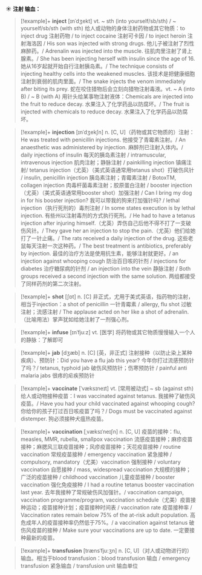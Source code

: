 ☀ <span class="category">**注射 输血：**</span>
>[!example]+ <span class="vocabulary">**inject**</span> [ɪnˈdʒekt]
> <span class="definition">vt. ~ sth (into yourself/sb/sth) / ~ yourself/sb/sth (with sth) 给人或动物的身体注射药物或其它物质：</span>to inject drug 注射药物 / to inject cocaine 注射可卡因 / to inject heroin 注射海洛因 / His son was injected with strong drugs. 他儿子被注射了烈性麻醉药。/ Adrenalin was injected into the muscle. 往肌肉里注射了肾上腺素。/ She has been injecting herself with insulin since the age of 16. 她从16岁起就开始自行注射胰岛素。/ The technique consists of injecting healthy cells into the weakened muscles. 该技术是把健康细胞注射到衰弱的肌肉里面。/ The snake injects the venom immediately after biting its prey. 蛇在咬住猎物后会立刻向猎物注射毒液。<span class="definition">vt. ~ A (into B) / ~ B (with A) 用针头给某事物注射液体：</span>Chemicals are injected into the fruit to reduce decay. 水果注入了化学药品以防腐坏。/ The fruit is injected with chemicals to reduce decay. 水果注入了化学药品以防腐坏。
           
>[!example]+ <span class="vocabulary">**injection**</span> [ɪnˈdʒekʃn]
> <span class="definition">n. [C, U]（药物或其它物质的）注射：</span>He was treated with penicillin injections. 他接受了青霉素注射。/ An anaesthetic was administered by injection. 麻醉剂已注射入体内。/ daily injections of insulin 每天的胰岛素注射 / intramuscular, intravenous injection 肌肉注射；静脉注射 / painkilling injection 镇痛注射/ tetanus injection（尤英）（美式英语通常用tetanus shot）打破伤风针 / insulin, penicillin injection 胰岛素注射；青霉素注射 / BotoxTM, collagen injection 肉毒杆菌毒素注射；胶原蛋白注射 / booster injection（尤英）（美式英语通常用booster shot）加强注射 / Can I bring my dog in for his booster injection? 我可以带我的狗来打加强针吗? / lethal injection（执行死刑的）毒剂注射 / In some states execution is by lethal injection. 有些州以注射毒剂的方式执行死刑。/ He had to have a tetanus injection after injuring himself.（尤英）弄伤自己后他不得不打了一支破伤风针。/ They gave her an injection to stop the pain.（尤英）他们给她打了一针止痛。/ The rats received a daily injection of the drug. 这些老鼠每天注射一次这种药。/ The best treatment is antibiotics, preferably by injection. 最佳的治疗方法是使用抗生素，能够注射就更好。/ an injection against whooping cough 防治百日咳的针剂 / injections for diabetes 治疗糖尿病的针剂 / an injection into the vein 静脉注射 / Both groups received a second injection with the same solution. 两组都接受了同样药剂的第二次注射。

>[!example]+ <span class="vocabulary">**shot**</span> [ʃɒt] 
> <span class="definition">n. [C] 非正式，尤用于美式英语，指药物的注射，相当于injection：</span>a shot of penicillin 一针青霉素 / allergy, flu shot 过敏注射；流感注射 / The applause acted on her like a shot of adrenalin.（比喻用法）掌声犹如给她注射了一剂强心剂。
           
>[!example]+ <span class="vocabulary">**infuse**</span> [ɪnˈfju:z]
> <span class="definition">vt. [医学] 将药物或其它物质慢慢输入一个人的静脉：</span>了解即可           

>[!example]+ <span class="vocabulary">**jab**</span> [dʒæb]
> <span class="definition">n. [C] [英，非正式] 注射接种（以防止染上某种疾病）、预防针：</span>Did you have a flu jab this year? 今年你打过流感预防针了吗？/ tetanus, typhoid jab 破伤风预防针；伤寒预防针 / painful anti malaria jabs 很疼的疟疾预防针           

>[!example]+ <span class="vocabulary">**vaccinate**</span> [ˈvæksɪneɪt]
> <span class="definition">vt. [常用被动式] ~ sb (against sth) 给人或动物接种疫苗：</span>I was vaccinated against tetanus. 我接种了破伤风疫苗。/ Have you had your child vaccinated against whooping cough? 你给你的孩子打过百日咳疫苗了吗？/ Dogs must be vaccinated against distemper. 狗必须接种犬瘟热疫苗。
           
>[!example]+ <span class="vocabulary">**vaccination**</span> [ˌvæksɪˈneɪʃn]
> <span class="definition">n. [C, U] 疫苗的接种：</span>flu, measles, MMR, rubella, smallpox vaccination 流感疫苗接种；麻疹疫苗接种；麻腮风三联疫苗接种；风疹疫苗接种；天花疫苗接种 / routine vaccination 常规疫苗接种 / emergency vaccination 紧急接种 / compulsory, mandatory（尤美）vaccination 强制接种 / voluntary vaccination 自愿接种 / mass, widespread vaccination 大规模的接种；广泛的疫苗接种 / childhood vaccination 儿童疫苗接种 / booster vaccination 强化免疫接种 / I had a routine tetanus booster vaccination last year. 去年我接种了常规破伤风加强针。/ vaccination campaign, vaccination programme/program, vaccination schedule（尤美）疫苗接种运动；疫苗接种计划；疫苗接种时间表 / vaccination rate 疫苗接种率 / Vaccination rates remain below 75% of the at-risk adult population. 高危成年人的疫苗接种率仍然低于75%。/ a vaccination against tetanus 破伤风疫苗的接种 / Make sure your vaccinations are up to date. 一定要接种最新的疫苗。
           
>[!example]+ <span class="vocabulary">**transfusion**</span> [trænsˈfju:ʒn]
> <span class="definition">n. [C, U]（对人或动物进行的）输血。相当于blood transfusion：</span>blood transfusion 输血 / emergency transfusion 紧急输血 / transfusion unit 输血单位

